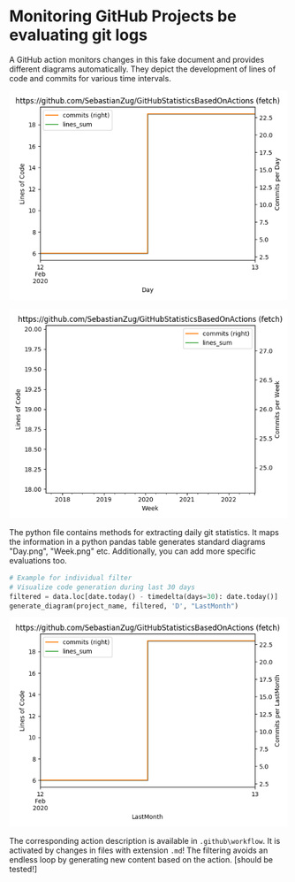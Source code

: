 # Monitoring GitHub Projects be evaluating git logs

A GitHub action monitors changes in this fake document and provides different diagrams automatically. They depict the development of lines of code and commits for various time intervals.

![Alt text](/statistics/Day.png?raw=true "Daily Changes")

![Alt text](/statistics/Week.png?raw=true "Weekly Changes")

The python file contains methods for extracting daily git statistics. It maps the information in a python pandas table generates standard diagrams "Day.png", "Week.png" etc. Additionally, you can add more specific evaluations too.

```python
# Example for individual filter
# Visualize code generation during last 30 days
filtered = data.loc[date.today() - timedelta(days=30): date.today()]
generate_diagram(project_name, filtered, 'D', "LastMonth")
```
![Alt text](/statistics/LastMonth.png?raw=true "Last 30 days")

The corresponding action description is available in `.github\workflow`. It is activated by changes in files with extension `.md`! The filtering avoids an endless loop by generating new content based on the action. [should be tested!]
